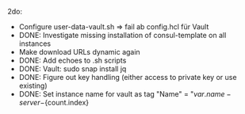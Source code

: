 2do: 
- Configure user-data-vault.sh => fail ab config.hcl für Vault 
- DONE: Investigate missing installation of consul-template on all instances
- Make download URLs dynamic again
- DONE: Add echoes to .sh scripts
- DONE: Vault: sudo snap install jq
- DONE: Figure out key handling (either access to private key or use existing)
- DONE: Set instance name for vault as tag "Name" = "${var.name}-server-${count.index}


